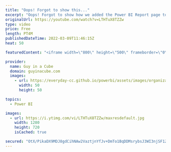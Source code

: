 ```yaml
---
title: "Oops! Forgot to show this..."
excerpt: "Oops! Forgot to show how we added the Power BI Report page tooltip from our sparkline video. Well, here it is!  Add a little info to your Sparkline in Power BI https://www.youtube.com/watch?v=NkRVaRUVO7s  📢 Become a member: https://guyinacu.be/membership \r \r *******************\r \r Want to take your"
originalUrl: https://youtube.com/watch?v=LTHTuX8TZZw
type: video
price: Free
length: PT4M
publishedDateTime: 2022-03-09T11:46:15Z
heat: 50

featuredContent: "<iframe width=\"800\" height=\"500\" frameborder=\"0\" src=\"https://www.youtube.com/embed/LTHTuX8TZZw\" allow=\"accelerometer; autoplay; encrypted-media; gyroscope; picture-in-picture\" allowfullscreen></iframe>"

provider:
  name: Guy in a Cube
  domain: guyinacube.com
  images:
    - url: https://everyday-cc.github.io/powerbi/assets/images/organizations/guyinacube.com-50x50.jpg
      width: 50
      height: 50

topics:
  - Power BI

images:
  - url: https://i.ytimg.com/vi/LTHTuX8TZZw/maxresdefault.jpg
    width: 1280
    height: 720
    isCached: true

secured: "OtX/PikaDX9MDJ8gdCihNAw2VaztjnYfJv+DmTo1BqDDMsrybsJ3WI3njSF1ZdN1qkMfdJCyLD0Giu/LDe1+YbPLkxhEzlIcOCmZzZb9UASVJAHhVyhXAuY8czoxzc/kyJDB2f1H/stPFTNM9rAFoWMOTjLndKMTloFdldY2BLxHTO2dXhuz1Aie7wXLkQfvDgNFI2MgQkDiPosvbBW2nhQtZLZoxQfXGIIYLD6jg+1f9YKpa6Eub/42o/dS+gbLAYVxR70f7NVhuRKLGAuKVfyjuo0s6z6P1LBu+f+etawJzNI0Nh2xsxJqr7adxpnYY6vLck6Kx8p1CW/7YaHPU9srerzSx4At2tWHDA3TtyIUe3ovdLu/e9CIzmj60d3MXhfPaL3+ATaRvy0Pm0ickY0jKETZGXPfHZMP2PcCx98=;nGlGWQRxyy4kKojM6Ejneg=="
---
```


